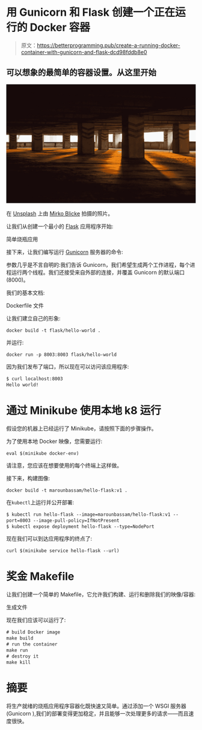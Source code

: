 # 用 Gunicorn 和 Flask 创建一个正在运行的 Docker 容器

> 原文：<https://betterprogramming.pub/create-a-running-docker-container-with-gunicorn-and-flask-dcd98fddb8e0>

## 可以想象的最简单的容器设置。从这里开始

![](img/6ff6dff7061030597cba1baed2ea5449.png)

在 [Unsplash](https://unsplash.com?utm_source=medium&utm_medium=referral) 上由 [Mirko Blicke](https://unsplash.com/@mirkoblicke?utm_source=medium&utm_medium=referral) 拍摄的照片。

让我们从创建一个最小的 [Flask](https://flask.palletsprojects.com/en/1.1.x/) 应用程序开始:

简单烧瓶应用

接下来，让我们编写运行 [Gunicorn](https://gunicorn.org/) 服务器的命令:

参数几乎是不言自明的:我们告诉 Gunicorn，我们希望生成两个工作进程，每个进程运行两个线程。我们还接受来自外部的连接，并覆盖 Gunicorn 的默认端口(8000)。

我们的基本文档:

Dockerfile 文件

让我们建立自己的形象:

```
docker build -t flask/hello-world .
```

并运行:

```
docker run -p 8003:8003 flask/hello-world
```

因为我们发布了端口，所以现在可以访问该应用程序:

```
$ curl localhost:8003
Hello world!
```

# 通过 Minikube 使用本地 k8 运行

假设您的机器上已经运行了 Minikube，请按照下面的步骤操作。

为了使用本地 Docker 映像，您需要运行:

```
eval $(minikube docker-env)
```

请注意，您应该在想要使用的每个终端上这样做。

接下来，构建图像:

```
docker build -t marounbassam/hello-flask:v1 .
```

在`kubectl`上运行并公开部署:

```
$ kubectl run hello-flask --image=marounbassam/hello-flask:v1 --port=8003 --image-pull-policy=IfNotPresent
$ kubectl expose deployment hello-flask --type=NodePort
```

现在我们可以到达应用程序的终点了:

```
curl $(minikube service hello-flask --url)
```

# 奖金 Makefile

让我们创建一个简单的 Makefile，它允许我们构建、运行和删除我们的映像/容器:

生成文件

现在我们应该可以运行了:

```
# build Docker image
make build
# run the container
make run
# destroy it
make kill
```

# 摘要

将生产就绪的烧瓶应用程序容器化既快速又简单。通过添加一个 WSGI 服务器(Gunicorn ),我们的部署变得更加稳定，并且能够一次处理更多的请求——而且速度很快。